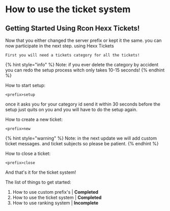 # How to use the ticket system



## Getting Started Using Rcon Hexx Tickets!

Now that you either changed the server prefix or kept it the same. you can now participate in the next step. using Hexx Tickets

```markup
First you will need a tickets category for all the tickets!
```

{% hint style="info" %}
 Note: if you ever delete the category by accident you can redo the setup process witch only takes 10-15 seconds!
{% endhint %}

How to start setup:

```markup
<prefix>setup
```

once it asks you for your category id send it within 30 seconds before the setup just quits on you and you will have to do the setup again.



How to create a new ticket:

```markup
<prefix>new
```

{% hint style="warning" %}
Note: in the next update we will add custom ticket messages. and ticket subjects so please be patient.
{% endhint %}

How to close a ticket:

```markup
<prefix>close
```

And that's it for the ticket system!



The list of things to get started:

1. How to use custom prefix's \| **Completed**
2. How to use the ticket system \| **Completed** 
3. How to use ranking system \| **Incomplete**

